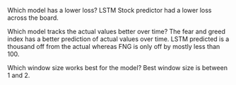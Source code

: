 Which model has a lower loss?
    LSTM Stock predictor had a lower loss across the board.
    
Which model tracks the actual values better over time?
    The fear and greed index has a better prediction of actual values over time. LSTM predicted is a thousand off from the actual whereas FNG is only off by   mostly less than 100.

Which window size works best for the model?
    Best window size is between 1 and 2.